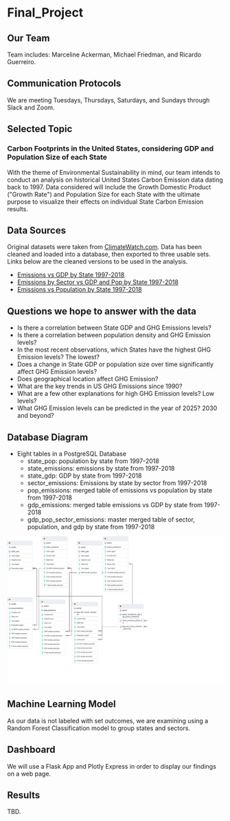 # Final_Project

## Our Team

Team includes: Marceline Ackerman, Michael Friedman, and Ricardo Guerreiro.

## Communication Protocols

We are meeting Tuesdays, Thursdays, Saturdays, and Sundays through Slack and Zoom.

## Selected Topic

### Carbon Footprints in the United States, considering GDP and Population Size of each State

With the theme of Environmental Sustainability in mind, our team intends to conduct an analysis on historical United States Carbon Emission data dating back to 1997. Data considered will include the Growth Domestic Product ("Growth Rate") and Population Size for each State with the ultimate purpose to visualize their effects on individual State Carbon Emission results.

## Data Sources

Original datasets were taken from [ClimateWatch.com](https://www.climatewatchdata.org/). Data has been cleaned and loaded into a database, then exported to three usable sets. Links below are the cleaned versions to be used in the analysis.

 - [Emissions vs GDP by State 1997-2018](https://github.com/Michaelfr22/Final_Project/blob/main/MergedTables/gdp_emissions.csv)
 - [Emissions by Sector vs GDP and Pop by State 1997-2018](https://github.com/Michaelfr22/Final_Project/blob/main/MergedTables/gdp_pop_sector_emissions.csv)
 - [Emissions vs Population by State 1997-2018](https://github.com/Michaelfr22/Final_Project/blob/main/MergedTables/pop_emissions.csv)
 
## Questions we hope to answer with the data

 - Is there a correlation between State GDP and GHG Emissions levels?
 - Is there a correlation between population density and GHG Emission levels?
 - In the most recent observations, which States have the highest GHG Emission levels? The lowest?
 - Does a change in State GDP or population size over time significantly affect GHG Emission levels?
 - Does geographical location affect GHG Emission?
 - What are the key trends in US GHG Emissions since 1990?
 - What are a few other explanations for high GHG Emission levels? Low levels?
 - What GHG Emission levels can be predicted in the year of 2025? 2030 and beyond?

## Database Diagram

 - Eight tables in a PostgreSQL Database 
   - state_pop: population by state from 1997-2018
   - state_emissions: emissions by state from 1997-2018
   - state_gdp: GDP by state from 1997-2018
   - sector_emissions: Emissions by state by sector from 1997-2018
   - pop_emissions: merged table of emissions vs population by state from 1997-2018
   - gdp_emissions: merged table emissions vs GDP by state from 1997-2018
   - gdp_pop_sector_emissions: master merged table of sector, population, and gdp by state from 1997-2018

![FinalProjectERD_v3](https://github.com/Michaelfr22/Final_Project/blob/main/Database/FinalProjectERD_v3.png)

## Machine Learning Model

As our data is not labeled with set outcomes, we are examining using a Random Forest Classification model to group states and sectors.

## Dashboard

We will use a Flask App and Plotly Express in order to display our findings on a web page.

## Results

TBD.
